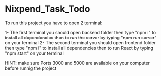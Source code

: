 # Nixpend_Task_Todo

To run this project you have to open 2 terminal:

1- The first terminal you should open backend folder then type "npm i" to install all dependencies then to run the server by typing "npm run server" on your terminal
2- The second terminal you should open frontend folder then type "npm i" to install all dependencies then to run React by typing "npm start" on your terminal

HINT: make sure Ports 3000 and 5000 are available on your computer before runnig the project